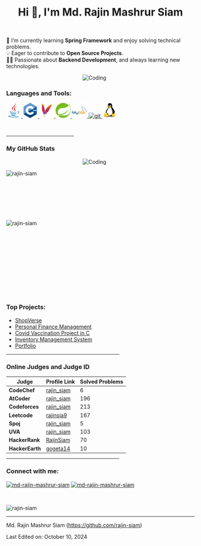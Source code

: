 <h1 align="center">Hi 👋, I'm Md. Rajin Mashrur Siam</h1>

<p align="left"> <a href="https://twitter.com/" target="blank"><img src="https://img.shields.io/twitter/follow/?logo=twitter&style=for-the-badge" alt="" /></a> </p>

🌱 I’m currently learning **Spring Framework** and enjoy solving technical problems.  
💡 Eager to contribute to **Open Source Projects**.  
👨‍💻 Passionate about **Backend Development**, and always learning new technologies.

<img align="right" alt="Coding" width="300" src="https://i.pinimg.com/originals/81/17/8b/81178b47a8598f0c81c4799f2cdd4057.gif">

<br>
<h3 align="left">Languages and Tools:</h3>
<p align="left"> 
<a href="https://www.java.com" target="_blank" rel="noreferrer"> <img src="https://raw.githubusercontent.com/devicons/devicon/master/icons/java/java-original.svg" alt="java" width="40" height="40"/> </a>
<a href="https://www.cplusplus.com/" target="_blank" rel="noreferrer"> <img src="https://raw.githubusercontent.com/devicons/devicon/master/icons/cplusplus/cplusplus-original.svg" alt="c++" width="40" height="40"/> </a>
<a href="https://maven.apache.org/" target="_blank" rel="noreferrer"> <img src="https://raw.githubusercontent.com/devicons/devicon/master/icons/maven/maven-original.svg" alt="maven" width="40" height="40"/> </a>
<a href="https://spring.io/" target="_blank" rel="noreferrer"> <img src="https://raw.githubusercontent.com/devicons/devicon/master/icons/spring/spring-original.svg" alt="spring" width="40" height="40"/> </a>
<a href="https://www.mysql.com/" target="_blank" rel="noreferrer"> <img src="https://raw.githubusercontent.com/devicons/devicon/master/icons/mysql/mysql-original-wordmark.svg" alt="mysql" width="40" height="40"/> </a>
<a href="https://git-scm.com/" target="_blank" rel="noreferrer"> <img src="https://www.vectorlogo.zone/logos/git-scm/git-scm-icon.svg" alt="git" width="40" height="40"/> </a>
<a href="https://linux.org" target="_blank" rel="noreferrer"> <img src="https://raw.githubusercontent.com/devicons/devicon/master/icons/linux/linux-original.svg" alt="linux" width="40" height="40"/> </a> 
</p><br>

<hr width="36%" >

<h3>My GitHub Stats</h3>
<img align="right" alt="Coding" width="300" src="https://cdn.dribbble.com/users/1277312/screenshots/14733298/media/39b1045e593737587dd60e42c8422d1f.gif">
<br>

<p><img align="left" src="https://github-readme-stats.vercel.app/api/top-langs?username=rajin-siam&show_icons=true&theme=dark&locale=en&layout=compact" alt="rajin-siam" /></p>

<br><br><br><br><br><br><br>
<p>&nbsp;<img align="left" src="https://github-readme-stats.vercel.app/api?username=rajin-siam&show_icons=true&theme=dark&locale=en" alt="rajin-siam" /></p>
<br><br><br><br><br><br><br><br><br><br>


<h3 align="left">Top Projects:</h3>
<ul>
  <li><a href="https://github.com/rajin-siam/ShopVerse" target="_blank">ShopVerse</a></li>
  <li><a href="https://github.com/rajin-siam/personal-finance-management" target="_blank">Personal Finance Management</a></li>
  <li><a href="https://github.com/rajin-siam/Covid-Vaccination-Project-in-C" target="_blank">Covid Vaccination Project in C</a></li>
  <li><a href="https://github.com/rajin-siam/Inventory-Management-System" target="_blank">Inventory Management System</a></li>
  <li><a href="https://github.com/rajin-siam/Portfolio" target="_blank">Portfolio</a></li>
</ul>

<hr width="60%" >

<h3 align="left">Online Judges and Judge ID</h3>

| Judge          | Profile Link                                             | Solved Problems |
|----------------|---------------------------------------------------------|------------------|
| **CodeChef**   | [rajin_siam](https://www.codechef.com/users/rajin_siam)     | 6                |
| **AtCoder**    | [rajin_siam](https://atcoder.jp/users/rajin_siam)           | 196              |
| **Codeforces** | [rajin_siam](https://codeforces.com/profile/rajin_siam)     | 213              |
| **Leetcode**   | [rajinsia9](https://leetcode.com/u/rajinsiam9/)           | 167               |
| **Spoj**       | [rajin_siam](https://www.spoj.com/users/rajin_siam)         | 5                |
| **UVA**        | [rajin_siam](https://uhunt.onlinejudge.org/id/rajin_siam)   | 103              |
| **HackerRank** | [RajinSiam](https://www.hackerrank.com/RajinSiam)           | 70               |
| **HackerEarth**| [gogeta14](https://www.hackerearth.com/@gogeta14)           | 10               |

<hr width="60%" >

<h3 align="left">Connect with me:</h3>
<p align="left">
<a href="https://linkedin.com/in/md-rajin-mashrur-siam" target="blank"><img align="center" src="https://raw.githubusercontent.com/rahuldkjain/github-profile-readme-generator/master/src/images/icons/Social/linked-in-alt.svg" alt="md-rajin-mashrur-siam" height="30" width="40" /></a>
<a href="https://stackoverflow.com/users/22702016/md-rajin-mashrur-siam" target="blank"><img align="center" src="https://raw.githubusercontent.com/rahuldkjain/github-profile-readme-generator/master/src/images/icons/Social/stack-overflow.svg" alt="md-rajin-mashrur-siam" height="30" width="40" /></a>
</p>
<br>
<p align="left"> <img src="https://komarev.com/ghpvc/?username=rajin-siam&label=Profile%20views&color=0e75b6&style=flat" alt="rajin-siam" /> </p>

------

Md. Rajin Mashrur Siam (https://github.com/rajin-siam)

Last Edited on: October 10, 2024
